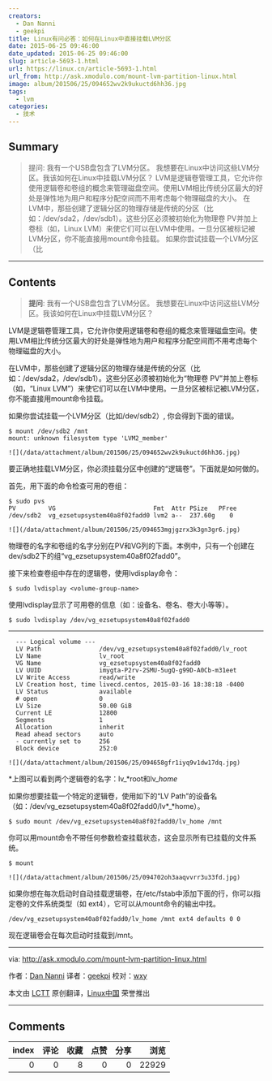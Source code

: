```yaml
---
creators:
  - Dan Nanni
  - geekpi
title: Linux有问必答：如何在Linux中直接挂载LVM分区
date: 2015-06-25 09:46:00
date_updated: 2015-06-25 09:46:00
slug: article-5693-1.html
url: https://linux.cn/article-5693-1.html
url_from: http://ask.xmodulo.com/mount-lvm-partition-linux.html
image: album/201506/25/094652wv2k9ukuctd6hh36.jpg
tags:
  - lvm
categories:
  - 技术
---
```


## Summary

> 提问: 我有一个USB盘包含了LVM分区。 我想要在Linux中访问这些LVM分区。我该如何在Linux中挂载LVM分区？  LVM是逻辑卷管理工具，它允许你使用逻辑卷和卷组的概念来管理磁盘空间。使用LVM相比传统分区最大的好处是弹性地为用户和程序分配空间而不用考虑每个物理磁盘的大小。 在LVM中，那些创建了逻辑分区的物理存储是传统的分区（比如：/dev/sda2，/dev/sdb1）。这些分区必须被初始化为物理卷 PV并加上卷标（如，Linux LVM）来使它们可以在LVM中使用。一旦分区被标记被LVM分区，你不能直接用mount命令挂载。 如果你尝试挂载一个LVM分区（比

***

<!-- more -->

## Contents

> 
> **提问**: 我有一个USB盘包含了LVM分区。 我想要在Linux中访问这些LVM分区。我该如何在Linux中挂载LVM分区？
> 
> 
> 

LVM是逻辑卷管理工具，它允许你使用逻辑卷和卷组的概念来管理磁盘空间。使用LVM相比传统分区最大的好处是弹性地为用户和程序分配空间而不用考虑每个物理磁盘的大小。

在LVM中，那些创建了逻辑分区的物理存储是传统的分区（比如：/dev/sda2，/dev/sdb1）。这些分区必须被初始化为“物理卷 PV”并加上卷标（如，“Linux LVM”）来使它们可以在LVM中使用。一旦分区被标记被LVM分区，你不能直接用mount命令挂载。

如果你尝试挂载一个LVM分区（比如/dev/sdb2）, 你会得到下面的错误。

```shell
$ mount /dev/sdb2 /mnt  
mount: unknown filesystem type 'LVM2_member'
```

`![](/data/attachment/album/201506/25/094652wv2k9ukuctd6hh36.jpg)`

要正确地挂载LVM分区，你必须挂载分区中创建的“逻辑卷”。下面就是如何做的。

首先，用下面的命令检查可用的卷组：

```shell
$ sudo pvs   
PV         VG                           Fmt  Attr PSize   PFree  
/dev/sdb2  vg_ezsetupsystem40a8f02fadd0 lvm2 a--  237.60g    0 
```

`![](/data/attachment/album/201506/25/094653mgjgzrx3k3gn3gr6.jpg)`

物理卷的名字和卷组的名字分别在PV和VG列的下面。本例中，只有一个创建在dev/sdb2下的组“vg\_ezsetupsystem40a8f02fadd0”。

接下来检查卷组中存在的逻辑卷，使用lvdisplay命令：

```shell
$ sudo lvdisplay <volume-group-name>
```

使用lvdisplay显示了可用卷的信息（如：设备名、卷名、卷大小等等）。

```shell
$ sudo lvdisplay /dev/vg_ezsetupsystem40a8f02fadd0 
```

---

```shell
  --- Logical volume ---
  LV Path                /dev/vg_ezsetupsystem40a8f02fadd0/lv_root
  LV Name                lv_root
  VG Name                vg_ezsetupsystem40a8f02fadd0
  LV UUID                imygta-P2rv-2SMU-5ugQ-g99D-A0Cb-m31eet
  LV Write Access        read/write
  LV Creation host, time livecd.centos, 2015-03-16 18:38:18 -0400
  LV Status              available
  # open                 0
  LV Size                50.00 GiB
  Current LE             12800
  Segments               1
  Allocation             inherit
  Read ahead sectors     auto
  - currently set to     256
  Block device           252:0
```

`![](/data/attachment/album/201506/25/094658gfr1iyq9v1dw17dq.jpg)`

*上图可以看到两个逻辑卷的名字：lv\_*root和lv\_*home*

如果你想要挂载一个特定的逻辑卷，使用如下的“LV Path”的设备名（如：/dev/vg\_ezsetupsystem40a8f02fadd0/lv*\_*home）。

```shell
$ sudo mount /dev/vg_ezsetupsystem40a8f02fadd0/lv_home /mnt 
```

你可以用mount命令不带任何参数检查挂载状态，这会显示所有已挂载的文件系统。

```shell
$ mount 
```

`![](/data/attachment/album/201506/25/094702oh3aaqvvrr3u33fd.jpg)`

如果你想在每次启动时自动挂载逻辑卷，在/etc/fstab中添加下面的行，你可以指定卷的文件系统类型（如 ext4），它可以从mount命令的输出中找。

```shell
/dev/vg_ezsetupsystem40a8f02fadd0/lv_home /mnt ext4 defaults 0 0
```

现在逻辑卷会在每次启动时挂载到/mnt。

---

via: <http://ask.xmodulo.com/mount-lvm-partition-linux.html>

作者：[Dan Nanni](http://ask.xmodulo.com/author/nanni) 译者：[geekpi](https://github.com/geekpi) 校对：[wxy](https://github.com/wxy)

本文由 [LCTT](https://github.com/LCTT/TranslateProject) 原创翻译，[Linux中国](https://linux.cn/) 荣誉推出

***

## Comments


|   index |   评论 |   收藏 |   点赞 |   分享 |   浏览 |
|--------:|-------:|-------:|-------:|-------:|-------:|
|       0 |      0 |      8 |      0 |      0 |  22929 |
